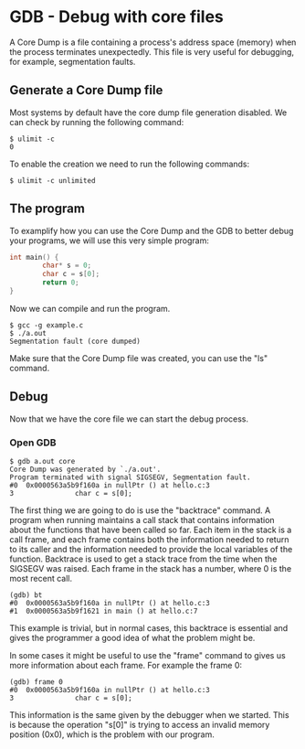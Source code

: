 # GDB - Debug with core files

A Core Dump is a file containing a process's address space (memory) when the process terminates unexpectedly. This file is very useful for debugging, for example, segmentation faults.

## Generate a Core Dump file

Most systems by default have the core dump file generation disabled. We can check by running the following command:

```shell
$ ulimit -c
0
```

To enable the creation we need to run the following commands:

```shell
$ ulimit -c unlimited
```

## The program

To examplify how you can use the Core Dump and the GDB to better debug your programs, we will use this very simple program:

```c
int main() {
        char* s = 0;
        char c = s[0];
        return 0;
}
```

Now we can compile and run the program.

```shell
$ gcc -g example.c
$ ./a.out
Segmentation fault (core dumped)
```

Make sure that the Core Dump file was created, you can use the "ls" command.

## Debug

Now that we have the core file we can start the debug process.

### Open GDB

```shell
$ gdb a.out core
Core Dump was generated by `./a.out'.
Program terminated with signal SIGSEGV, Segmentation fault.
#0  0x0000563a5b9f160a in nullPtr () at hello.c:3
3               char c = s[0];
```

The first thing we are going to do is use the "backtrace" command. A program when running maintains a call stack that contains information about the functions that have been called so far. Each item in the stack is a call frame, and each frame contains both the information needed to return to its caller and the information needed to provide the local variables of the function. Backtrace is used to get a stack trace from the time when the SIGSEGV was raised. Each frame in the stack has a number, where 0 is the most recent call. 

```shell
(gdb) bt
#0  0x0000563a5b9f160a in nullPtr () at hello.c:3
#1  0x0000563a5b9f1621 in main () at hello.c:7
```

This example is trivial, but in normal cases, this backtrace is essential and gives the programmer a good idea of what the problem might be.

In some cases it might be useful to use the "frame" command to gives us more information about each frame. For example the frame 0:

```shell
(gdb) frame 0
#0  0x0000563a5b9f160a in nullPtr () at hello.c:3
3               char c = s[0];
```

This information is the same given by the debugger when we started. This is because the operation "s[0]" is trying to access an invalid memory position (0x0), which is the problem with our program.


